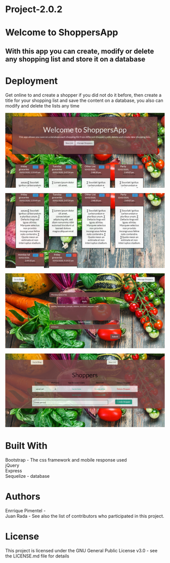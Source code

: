 # Project-2.0.2
<h1>Welcome to ShoppersApp</h1>

<h2>With this app you can create, modify or delete any shopping list and store it on a database</h2>

<h1>Deployment</h1>
<p>Get online to  and create a shopper if you did not do it before, then create a title for your shopping list and save the content on a database, you also can modify and delete the lists any time <p>
  
  ![](images/image1.png)
  
  ![](images/image2.png)

  ![](images/image3.png)

  ![](images/image4.png)
  

<h1>Built With</h1>
<p>Bootstrap - The css framework and mobile response used<br>
jQuery<br>
Express<br>
Sequelize - database <p>



<h1>Authors</h1>
<p>Enrrique Pimentel -<br>
Juan Rada -
See also the list of contributors who participated in this project.<p>

<h1>License</h1>
<p>This project is licensed under the GNU General Public License v3.0 - see the LICENSE.md file for details<p>

